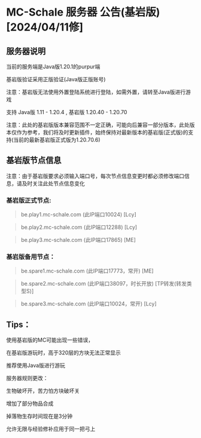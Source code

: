 # MC-Schale 服务器 公告(基岩版) [2024/04/11修]

## 服务器说明

当前的服务端是Java版1.20.1的purpur端

基岩版验证采用正版验证(Java版正版账号)

注意：基岩版无法使用外置登陆系统进行登陆，如需外置，请转至Java版进行游戏

支持 Java版 1.11 - 1.20.4 , 基岩版 1.20.40 - 1.20.70

注意：此处的基岩版版本兼容范围不一定正确，可能向后兼容一部分版本，此处版本仅作为参考，我们将及时更新插件，始终保持对最新版本的基岩版(正式版)的支持(当前的最新基岩版正式版为1.20.70.6)

## 基岩版节点信息

注意：由于基岩版要求必须输入端口号，每次节点信息变更时都必须修改端口信息，请及时关注此处节点信息变化

### 基岩版正式节点:

>be.play1.mc-schale.com (此IP端口10024) [Lcy]

>be.play2.mc-schale.com (此IP端口12288) [Lcy]

>be.play3.mc-schale.com (此IP端口17865) [ME]

### 基岩版备用节点：

>be.spare1.mc-schale.com (此IP端口17773，常开) [ME]

>be.spare2.mc-schale.com (此IP端口38097，时长开放) [TP转发(转发类型S)]

>be.spare3.mc-schale.com (此IP端口10024，常开) [Lcy]

## Tips：

使用基岩版的MC可能出现一些错误，

在基岩版游玩时，高于320层的方块无法正常显示

推荐使用Java版进行游玩

服务器规则更改：

生物破坏开，苦力怕方块破坏关

增加了部分物品合成

掉落物生存时间现在是3分钟

允许无限与经验修补应用于同一把弓上